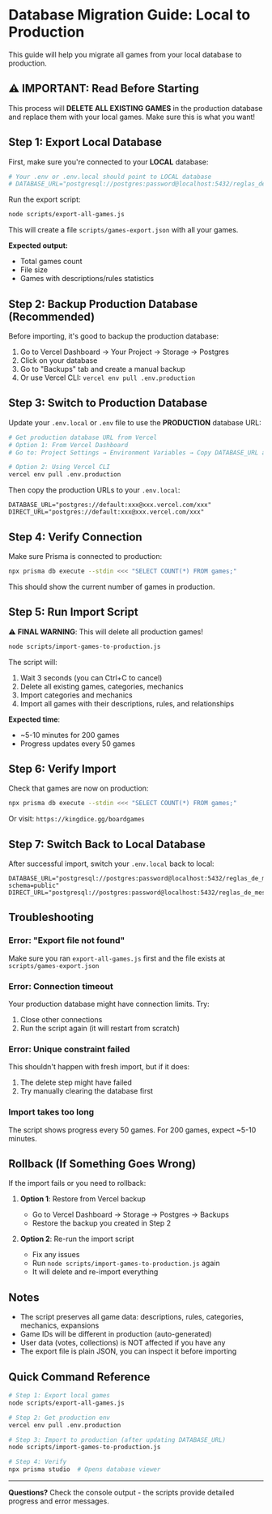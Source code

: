 # Database Migration Guide: Local to Production

This guide will help you migrate all games from your local database to production.

## ⚠️ IMPORTANT: Read Before Starting

This process will **DELETE ALL EXISTING GAMES** in the production database and replace them with your local games. Make sure this is what you want!

## Step 1: Export Local Database

First, make sure you're connected to your **LOCAL** database:

```bash
# Your .env or .env.local should point to LOCAL database
# DATABASE_URL="postgresql://postgres:password@localhost:5432/reglas_de_mesa?schema=public"
```

Run the export script:

```bash
node scripts/export-all-games.js
```

This will create a file `scripts/games-export.json` with all your games.

**Expected output:**
- Total games count
- File size
- Games with descriptions/rules statistics

## Step 2: Backup Production Database (Recommended)

Before importing, it's good to backup the production database:

1. Go to Vercel Dashboard → Your Project → Storage → Postgres
2. Click on your database
3. Go to "Backups" tab and create a manual backup
4. Or use Vercel CLI: `vercel env pull .env.production`

## Step 3: Switch to Production Database

Update your `.env.local` or `.env` file to use the **PRODUCTION** database URL:

```bash
# Get production database URL from Vercel
# Option 1: From Vercel Dashboard
# Go to: Project Settings → Environment Variables → Copy DATABASE_URL and DIRECT_URL

# Option 2: Using Vercel CLI
vercel env pull .env.production
```

Then copy the production URLs to your `.env.local`:

```env
DATABASE_URL="postgres://default:xxx@xxx.vercel.com/xxx"
DIRECT_URL="postgres://default:xxx@xxx.vercel.com/xxx"
```

## Step 4: Verify Connection

Make sure Prisma is connected to production:

```bash
npx prisma db execute --stdin <<< "SELECT COUNT(*) FROM games;"
```

This should show the current number of games in production.

## Step 5: Run Import Script

⚠️ **FINAL WARNING**: This will delete all production games!

```bash
node scripts/import-games-to-production.js
```

The script will:
1. Wait 3 seconds (you can Ctrl+C to cancel)
2. Delete all existing games, categories, mechanics
3. Import categories and mechanics
4. Import all games with their descriptions, rules, and relationships

**Expected time**: 
- ~5-10 minutes for 200 games
- Progress updates every 50 games

## Step 6: Verify Import

Check that games are now on production:

```bash
npx prisma db execute --stdin <<< "SELECT COUNT(*) FROM games;"
```

Or visit: `https://kingdice.gg/boardgames`

## Step 7: Switch Back to Local Database

After successful import, switch your `.env.local` back to local:

```env
DATABASE_URL="postgresql://postgres:password@localhost:5432/reglas_de_mesa?schema=public"
DIRECT_URL="postgresql://postgres:password@localhost:5432/reglas_de_mesa"
```

## Troubleshooting

### Error: "Export file not found"
Make sure you ran `export-all-games.js` first and the file exists at `scripts/games-export.json`

### Error: Connection timeout
Your production database might have connection limits. Try:
1. Close other connections
2. Run the script again (it will restart from scratch)

### Error: Unique constraint failed
This shouldn't happen with fresh import, but if it does:
1. The delete step might have failed
2. Try manually clearing the database first

### Import takes too long
The script shows progress every 50 games. For 200 games, expect ~5-10 minutes.

## Rollback (If Something Goes Wrong)

If the import fails or you need to rollback:

1. **Option 1**: Restore from Vercel backup
   - Go to Vercel Dashboard → Storage → Postgres → Backups
   - Restore the backup you created in Step 2

2. **Option 2**: Re-run the import script
   - Fix any issues
   - Run `node scripts/import-games-to-production.js` again
   - It will delete and re-import everything

## Notes

- The script preserves all game data: descriptions, rules, categories, mechanics, expansions
- Game IDs will be different in production (auto-generated)
- User data (votes, collections) is NOT affected if you have any
- The export file is plain JSON, you can inspect it before importing

## Quick Command Reference

```bash
# Step 1: Export local games
node scripts/export-all-games.js

# Step 2: Get production env
vercel env pull .env.production

# Step 3: Import to production (after updating DATABASE_URL)
node scripts/import-games-to-production.js

# Step 4: Verify
npx prisma studio  # Opens database viewer
```

---

**Questions?** Check the console output - the scripts provide detailed progress and error messages.

